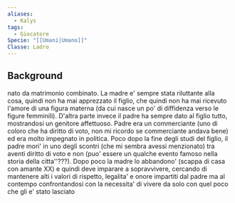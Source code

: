 ```yaml
---
aliases:
  - Kalys
tags:
  - Giocatore
Specie: "[[Umani|Umano]]"
Classe: Ladro
---
```


## Background
nato da matrimonio combinato. La madre e' sempre stata riluttante alla cosa, quindi non ha mai apprezzato il figlio, che quindi non ha mai ricevuto l'amore di una figura materna (da cui nasce un po' di diffidenza verso le figure femminili).
D'altra parte invece il padre ha sempre dato al figlio tutto, mostrandosi un genitore affettuoso.
Padre era un commerciante (uno di coloro che ha diritto di voto, non mi ricordo se commerciante andava bene) ed era molto impegnato in politica. 
Poco dopo la fine degli studi del figlio, il padre mori' in uno degli scontri (che mi sembra avessi menzionato) tra aventi diritto di voto e non (puo' essere un qualche evento famoso nella storia della citta''???). 
Dopo poco la madre lo abbandono' (scappa di casa con amante XX) e quindi deve imparare a sopravvivere, cercando di mantenere alti i valori di rispetto, legalita' e onore impartiti dal padre ma al contempo confrontandosi con la necessita' di vivere da solo con quel poco che gli e' stato lasciato